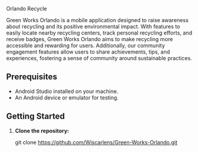 Orlando Recycle

Green Works Orlando is a mobile application designed to raise awareness about recycling and its positive environmental impact. With features to easily locate nearby recycling centers, track personal recycling efforts, and receive badges, Green Works Orlando aims to make recycling more accessible and rewarding for users. Additionally, our community engagement features allow users to share achievements, tips, and experiences, fostering a sense of community around sustainable practices.

## Prerequisites

- Android Studio installed on your machine.
- An Android device or emulator for testing.

## Getting Started

1. **Clone the repository:**

   git clone https://github.com/Wiscarlens/Green-Works-Orlando.git

